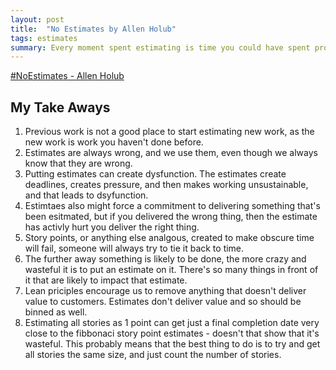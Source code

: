 ```yaml
---
layout: post
title:  "No Estimates by Allen Holub"
tags: estimates
summary: Every moment spent estimating is time you could have spent programming, and is activly dysfunctional.
---
```


[#NoEstimates - Allen Holub](https://www.youtube.com/watch?v=QVBlnCTu9Ms)

## My Take Aways

1. Previous work is not a good place to start estimating new work, as the new work is work you haven't done before.
2. Estimates are always wrong, and we use them, even though we always know that they are wrong.
3. Putting estimates can create dysfunction. The estimates create deadlines, creates pressure, and then makes working unsustainable, and that leads to dsyfunction.
4. Estimtaes also might force a commitment to delivering something that's been esitmated, but if you delivered the wrong thing, then the estimate has activly hurt you deliver the right thing.
5. Story points, or anything else analgous, created to make obscure time will fail, someone will always try to tie it back to time.
6. The further away something is likely to be done, the more crazy and wasteful it is to put an estimate on it. There's so many things in front of it that are likely to impact that estimate.
7. Lean priciples encourage us to remove anything that doesn't deliver value to customers. Estimates don't deliver value and so should be binned as well.
8. Estimating all stories as 1 point can get just a final completion date very close to the fibbonaci story point estimates - doesn't that show that it's wasteful. This probably means that the best thing to do is to try and get all stories the same size, and just count the number of stories.
